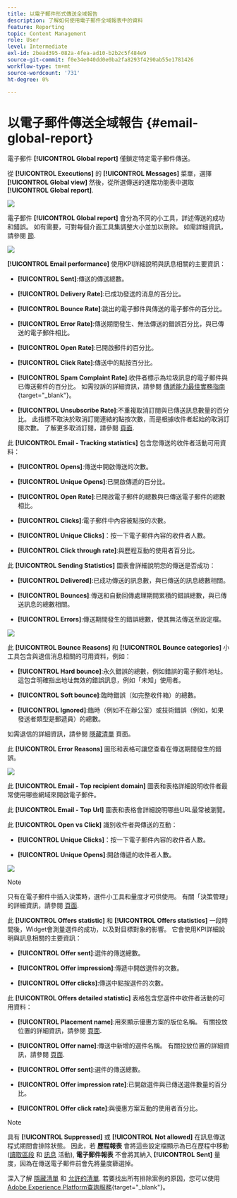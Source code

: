 ```yaml
---
title: 以電子郵件形式傳送全域報告
description: 了解如何使用電子郵件全域報表中的資料
feature: Reporting
topic: Content Management
role: User
level: Intermediate
exl-id: 2bead395-082a-4fea-ad10-b2b2c5f484e9
source-git-commit: f0e34e040dd0e0ba2fa8293f4290ab55e1781426
workflow-type: tm+mt
source-wordcount: '731'
ht-degree: 0%

---
```


# 以電子郵件傳送全域報告 {#email-global-report}

電子郵件 **[!UICONTROL Global report]** 僅鎖定特定電子郵件傳送。

從 **[!UICONTROL Executions]** 的 **[!UICONTROL Messages]** 菜單，選擇 **[!UICONTROL Global view]** 然後，從所選傳送的進階功能表中選取 **[!UICONTROL Global report]**.

![](../assets/global_report_3.png)

電子郵件 **[!UICONTROL Global report]** 會分為不同的小工具，詳述傳送的成功和錯誤。 如有需要，可對每個介面工具集調整大小並加以刪除。 如需詳細資訊，請參閱 [節](global-report.md#modify-dashboard).

![](../assets/global_report_4.png)

**[!UICONTROL Email performance]** 使用KPI詳細說明與訊息相關的主要資訊：

* **[!UICONTROL Sent]**:傳送的傳送總數。

* **[!UICONTROL Delivery Rate]**:已成功發送的消息的百分比。

* **[!UICONTROL Bounce Rate]**:跳出的電子郵件與傳送的電子郵件的百分比。

* **[!UICONTROL Error Rate]**:傳送期間發生、無法傳送的錯誤百分比，與已傳送的電子郵件相比。

* **[!UICONTROL Open Rate]**:已開啟郵件的百分比。

* **[!UICONTROL Click Rate]**:傳送中的點按百分比。

* **[!UICONTROL Spam Complaint Rate]**:收件者標示為垃圾訊息的電子郵件與已傳送郵件的百分比。 如需投訴的詳細資訊，請參閱 [傳遞能力最佳實務指南](https://experienceleague.adobe.com/docs/deliverability-learn/deliverability-best-practice-guide/metrics-for-deliverability/complaints.html#metrics-for-deliverability){target=&quot;_blank&quot;}。

* **[!UICONTROL Unsubscribe Rate]**:不重複取消訂閱與已傳送訊息數量的百分比。 此指標不取決於取消訂閱連結的點按次數，而是根據收件者起始的取消訂閱次數。 了解更多取消訂閱，請參閱 [頁面](../consent.md).

此 **[!UICONTROL Email - Tracking statistics]** 包含您傳送的收件者活動可用資料：

* **[!UICONTROL Opens]**:傳送中開啟傳送的次數。

* **[!UICONTROL Unique Opens]**:已開啟傳遞的百分比。

* **[!UICONTROL Open Rate]**:已開啟電子郵件的總數與已傳送電子郵件的總數相比。

* **[!UICONTROL Clicks]**:電子郵件中內容被點按的次數。

* **[!UICONTROL Unique Clicks]**：按一下電子郵件內容的收件者人數。

* **[!UICONTROL Click through rate]**:與歷程互動的使用者百分比。

此 **[!UICONTROL Sending Statistics]** 圖表會詳細說明您的傳送是否成功：

* **[!UICONTROL Delivered]**:已成功傳送的訊息數，與已傳送的訊息總數相關。

* **[!UICONTROL Bounces]**:傳送和自動回傳處理期間累積的錯誤總數，與已傳送訊息的總數相關。

* **[!UICONTROL Errors]**:傳送期間發生的錯誤總數，使其無法傳送至設定檔。

![](../assets/global_report_5.png)

此 **[!UICONTROL Bounce Reasons]** 和 **[!UICONTROL Bounce categories]** 小工具包含與退信消息相關的可用資料，例如：

* **[!UICONTROL Hard bounce]**:永久錯誤的總數，例如錯誤的電子郵件地址。 這包含明確指出地址無效的錯誤訊息，例如「未知」使用者。

* **[!UICONTROL Soft bounce]**:臨時錯誤（如完整收件箱）的總數。

* **[!UICONTROL Ignored]**:臨時（例如不在辦公室）或技術錯誤（例如，如果發送者類型是郵遞員）的總數。

如需退信的詳細資訊，請參閱 [隱藏清單](../suppression-list.md) 頁面。

此 **[!UICONTROL Error Reasons]** 圖形和表格可讓您查看在傳送期間發生的錯誤。

![](../assets/global_report_6.png)

此 **[!UICONTROL Email - Top recipient domain]** 圖表和表格詳細說明收件者最常使用哪些網域來開啟電子郵件。

此 **[!UICONTROL Email - Top Url]** 圖表和表格會詳細說明哪些URL最常被瀏覽。

此 **[!UICONTROL Open vs Click]** 識別收件者與傳送的互動：

* **[!UICONTROL Unique Clicks]**：按一下電子郵件內容的收件者人數。

* **[!UICONTROL Unique Opens]**:開啟傳遞的收件者人數。

![](../assets/global_report_20.png)

>[!NOTE]
>
>只有在電子郵件中插入決策時，選件小工具和量度才可供使用。 有關「決策管理」的詳細資訊，請參閱 [頁面](../offers/get-started/starting-offer-decisioning.md).

此 **[!UICONTROL Offers statistic]** 和 **[!UICONTROL Offers statistics]** 一段時間後，Widget會測量選件的成功，以及對目標對象的影響。 它會使用KPI詳細說明與訊息相關的主要資訊：

* **[!UICONTROL Offer sent]**:選件的傳送總數。

* **[!UICONTROL Offer impression]**:傳遞中開啟選件的次數。

* **[!UICONTROL Offer clicks]**:傳送中點按選件的次數。

此 **[!UICONTROL Offers detailed statistic]** 表格包含您選件中收件者活動的可用資料：

* **[!UICONTROL Placement name]**:用來顯示優惠方案的版位名稱。 有關投放位置的詳細資訊，請參閱 [頁面](../offers/offer-library/creating-placements.md).

* **[!UICONTROL Offer name]**:傳送中新增的選件名稱。 有關投放位置的詳細資訊，請參閱 [頁面](../offers/offer-library/creating-personalized-offers.md).

* **[!UICONTROL Offer sent]**:選件的傳送總數。

* **[!UICONTROL Offer impression rate]**:已開啟選件與已傳送選件數量的百分比。

* **[!UICONTROL Offer click rate]**:與優惠方案互動的使用者百分比。

>[!NOTE]
>
>具有 **[!UICONTROL Suppressed]** 或 **[!UICONTROL Not allowed]** 在訊息傳送程式期間會排除狀態。 因此，若 **歷程報表** 會將這些設定檔顯示為已在歷程中移動([讀取區段](../building-journeys/read-segment.md) 和 [訊息](../building-journeys/journeys-message.md) 活動), **電子郵件報表** 不會將其納入 **[!UICONTROL Sent]** 量度，因為在傳送電子郵件前會先將量度篩選掉。
>
>深入了解 [隱藏清單](../suppression-list.md) 和 [允許的清單](../allow-list.md). 若要找出所有排除案例的原因，您可以使用 [Adobe Experience Platform查詢服務](https://experienceleague.adobe.com/docs/experience-platform/query/api/getting-started.html){target=&quot;_blank&quot;}。
